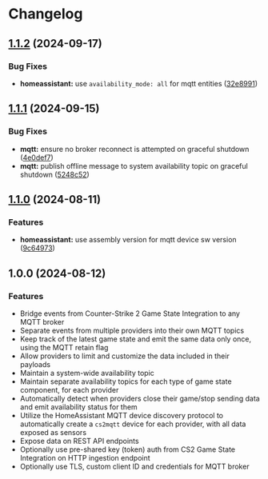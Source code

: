 # Changelog

## [1.1.2](https://github.com/lupusbytes/cs2mqtt/compare/v1.1.1...v1.1.2) (2024-09-17)


### Bug Fixes

* **homeassistant:** use `availability_mode: all` for mqtt entities ([32e8991](https://github.com/lupusbytes/cs2mqtt/commit/32e8991b19d8d078e5e817bc8d62b4ea2139c8b8))

## [1.1.1](https://github.com/lupusbytes/cs2mqtt/compare/v1.1.0...v1.1.1) (2024-09-15)


### Bug Fixes

* **mqtt:** ensure no broker reconnect is attempted on graceful shutdown ([4e0def7](https://github.com/lupusbytes/cs2mqtt/commit/4e0def7c567d46362f57c0cde5aa232ae80b8751))
* **mqtt:** publish offline message to system availability topic on graceful shutdown ([5248c52](https://github.com/lupusbytes/cs2mqtt/commit/5248c52c22ba30afdc6d3e711123e28075d6359a))

## [1.1.0](https://github.com/lupusbytes/cs2mqtt/compare/v1.0.0...v1.1.0) (2024-08-11)


### Features

* **homeassistant:** use assembly version for mqtt device sw version ([9c64973](https://github.com/lupusbytes/cs2mqtt/commit/9c64973a1b7a373e1d968dc1e2bab6547c122a9a))

## 1.0.0 (2024-08-12)

### Features

* Bridge events from Counter-Strike 2 Game State Integration to any MQTT broker
* Separate events from multiple providers into their own MQTT topics
* Keep track of the latest game state and emit the same data only once, using the MQTT retain flag
* Allow providers to limit and customize the data included in their payloads
* Maintain a system-wide availability topic
* Maintain separate availability topics for each type of game state component, for each provider
* Automatically detect when providers close their game/stop sending data and emit availability status for them
* Utilize the HomeAssistant MQTT device discovery protocol to automatically create a `cs2mqtt` device for each provider, with all data exposed as sensors
* Expose data on REST API endpoints
* Optionally use pre-shared key (token) auth from CS2 Game State Integration on HTTP ingestion endpoint
* Optionally use TLS, custom client ID and credentials for MQTT broker
